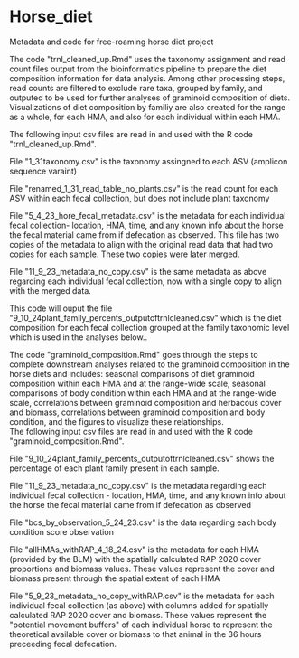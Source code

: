 # Horse_diet
Metadata and code for free-roaming horse diet project

The code "trnl_cleaned_up.Rmd" uses the taxonomy assignment and read count files output from the bioinformatics pipeline to prepare the diet composition information for data analysis. Among other processing steps, read counts are filtered to exclude rare taxa, grouped by family, and outputed to be used for further analyses of graminoid composition of diets. Visualizations of diet composition by familiy are also created for the range as a whole, for each HMA, and also for each individual within each HMA. 

The following input csv files are read in and used with the R code "trnl_cleaned_up.Rmd".

File "1_31taxonomy.csv" is the taxonomy assingned to each ASV (amplicon sequence varaint)

File "renamed_1_31_read_table_no_plants.csv" is the read count for each ASV within each fecal collection, but does not include plant taxonomy

File "5_4_23_hore_fecal_metadata.csv" is the metadata for each individual fecal collection- location, HMA, time, and any known info about the horse the fecal material came from if defecation as observed.  This file has two copies of the metadata to align with the original read data that had two copies for each sample. These two copies were later merged.  

File "11_9_23_metadata_no_copy.csv" is the same metadata as above regarding each individual fecal collection, now with a single copy to align with the merged data. 

This code will ouput the file "9_10_24plant_family_percents_outputoftrnlcleaned.csv" which is the diet composition for each fecal collection grouped at the family taxonomic level which is used in the analyses below..

The code "graminoid_composition.Rmd" goes through the steps to complete downstream analyses related to the graminoid composition in the horse diets and includes: seasonal comparisons of diet graminoid composition within each HMA and at the range-wide scale, seasonal comparisons of body condition within each HMA and at the range-wide scale, correlations between graminoid composition and herbacous cover and biomass, correlations between graminoid composition and body condition, and the figures to visualize these relationships.   
The following input csv files are read in and used with the R code "graminoid_composition.Rmd". 

File "9_10_24plant_family_percents_outputoftrnlcleaned.csv" shows the percentage of each plant family present in each sample. 

File "11_9_23_metadata_no_copy.csv" is the metadata regarding each individual fecal collection - location, HMA, time, and any known info about the horse the fecal material came from if defecation as observed

File "bcs_by_observation_5_24_23.csv" is the data regarding each body condition score observation

File "allHMAs_withRAP_4_18_24.csv" is the metadata for each HMA (provided by the BLM) with the spatially calculated RAP 2020 cover proportions and biomass values. These values represent the cover and biomass present through the spatial extent of each HMA  

File "5_9_23_metadata_no_copy_withRAP.csv" is the metadata for each individual fecal collection (as above) with columns added for spatially calculated RAP 2020 cover and biomass. These values represent the "potential movement buffers" of each individual horse to represent the theoretical available cover or biomass to that animal in the 36 hours preceeding fecal defecation.  

  
